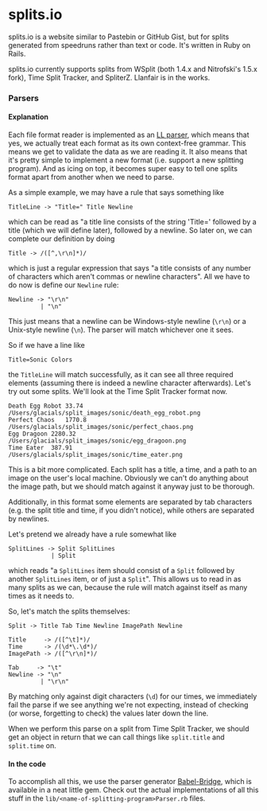 # splits.io

splits.io is a website similar to Pastebin or GitHub Gist, but for splits
generated from speedruns rather than text or code. It's written in Ruby on
Rails.

splits.io currently supports splits from WSplit (both 1.4.x and Nitrofski's
1.5.x fork), Time Split Tracker, and SpliterZ. Llanfair is in the works.

### Parsers

#### Explanation

Each file format reader is implemented as an [LL parser][2], which means that
yes, we actually treat each format as its own context-free grammar. This means
we get to validate the data as we are reading it. It also means that it's pretty
simple to implement a new format (i.e. support a new splitting program). And as
icing on top, it becomes super easy to tell one splits format apart from
another when we need to parse.

As a simple example, we may have a rule that says something like

    TitleLine -> "Title=" Title Newline

which can be read as "a title line consists of the string 'Title=' followed by
a title (which we will define later), followed by a newline. So later on, we can
complete our definition by doing

    Title -> /([^,\r\n]*)/

which is just a regular expression that says "a title consists of any number of
characters which aren't commas or newline characters". All we have to do now is
define our `Newline` rule:

    Newline -> "\r\n"
             | "\n"

This just means that a newline can be Windows-style newline (`\r\n`) or a
Unix-style newline (`\n`). The parser will match whichever one it sees.

So if we have a line like

    Title=Sonic Colors

the `TitleLine` will match successfully, as it can see all three required
elements (assuming there is indeed a newline character afterwards). Let's try
out some splits. We'll look at the Time Split Tracker format now.

    Death Egg Robot	33.74
    /Users/glacials/split_images/sonic/death_egg_robot.png
    Perfect Chaos	1770.8
    /Users/glacials/split_images/sonic/perfect_chaos.png
    Egg Dragoon	2280.32
    /Users/glacials/split_images/sonic/egg_dragoon.png
    Time Eater	387.91
    /Users/glacials/split_images/sonic/time_eater.png

This is a bit more complicated. Each split has a title, a time, and a path to an
image on the user's local machine. Obviously we can't do anything about the
image path, but we should match against it anyway just to be thorough.

Additionally, in this format some elements are separated by tab characters
(e.g. the split title and time, if you didn't notice), while others are
separated by newlines.

Let's pretend we already have a rule somewhat like

    SplitLines -> Split SplitLines
                | Split

which reads "a `SplitLines` item should consist of a `Split` followed by another
`SplitLines` item, or of just a `Split`". This allows us to read in as many
splits as we can, because the rule will match against itself as many times as it
needs to.

So, let's match the splits themselves:

    Split -> Title Tab Time Newline ImagePath Newline

    Title     -> /([^\t]*)/
    Time      -> /(\d*\.\d*)/
    ImagePath -> /([^\r\n]*)/

    Tab     -> "\t"
    Newline -> "\n"
             | "\r\n"

By matching only against digit characters (`\d`) for our times, we immediately
fail the parse if we see anything we're not expecting, instead of checking (or
worse, forgetting to check) the values later down the line.

When we perform this parse on a split from Time Split Tracker, we should get an
object in return that we can call things like `split.title` and `split.time` on.

#### In the code

To accomplish all this, we use the parser generator [Babel-Bridge][3], which is
available in a neat little gem. Check out the actual implementations of all this
stuff in the `lib/<name-of-splitting-program>Parser.rb` files.

[1]: https://github.com/skoh-fley/splits.io/blob/master/lib/wsplit_parser.rb
[2]: http://en.wikipedia.org/wiki/LL_parser
[3]: https://github.com/shanebdavis/Babel-Bridge
